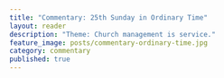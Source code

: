 ```yaml
---
title: "Commentary: 25th Sunday in Ordinary Time"
layout: reader
description: "Theme: Church management is service."
feature_image: posts/commentary-ordinary-time.jpg
category: commentary
published: true
---
```

